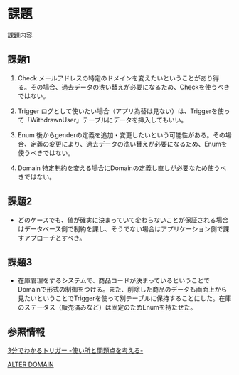 # 課題

[課題内容](https://airtable.com/appPxhCPFYGqqN9YU/tblVlFr2q4lIqDKYc/viwX8r6DpCRp80swL/recNGM3rfpw1qAp5x?blocks=hide)

## 課題1

1. Check
メールアドレスの特定のドメインを変えたいということがあり得る。その場合、過去データの洗い替えが必要になるため、Checkを使うべきではない。

2. Trigger
ログとして使いたい場合（アプリ為替は見ない）は、Triggerを使って「WithdrawnUser」テーブルにデータを挿入してもいい。

3. Enum
後からgenderの定義を追加・変更したいという可能性がある。その場合、定義の変更により、過去データの洗い替えが必要になるため、Enumを使うべきではない。

4. Domain
特定制約を変える場合にDomainの定義し直しが必要なため使うべきではない。

## 課題2

- どのケースでも、値が確実に決まっていて変わらないことが保証される場合はデータベース側で制約を課し、そうでない場合はアプリケーション側で課すアプローチとすべき。

## 課題3

- 在庫管理をするシステムで、商品コードが決まっているということでDomainで形式の制御をつける。また、削除した商品のデータも画面上から見たいということでTriggerを使って別テーブルに保持することにした。在庫のステータス（販売済みなど）は固定のためEnumを持たせた。

## 参照情報

[3分でわかるトリガー -使い所と問題点を考える-
](https://qiita.com/wanko5296/items/fa3620c48196acbd3ab6)

[ALTER DOMAIN
](https://www.postgresql.jp/document/9.2/html/sql-alterdomain.html)
